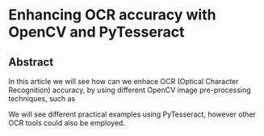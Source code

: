 # Enhancing OCR accuracy with OpenCV and PyTesseract
## Abstract
In this article we will see how can we enhace OCR (Optical Character Recognition) accuracy, by using different OpenCV image pre-processing techniques, such as

We will see different practical examples using PyTesseract, however other OCR tools could also be employed.
